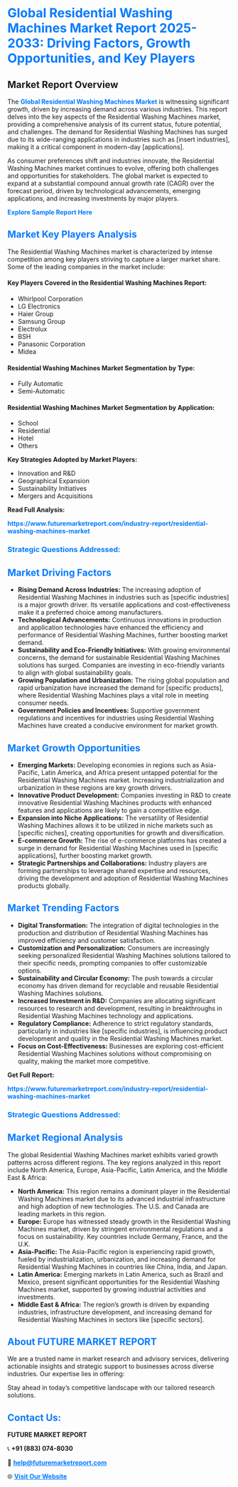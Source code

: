 <h1 style="color: #007BFF;">Global Residential Washing Machines Market Report 2025-2033: Driving Factors, Growth Opportunities, and Key Players</h1>

<section id="overview">
<h2>Market Report Overview</h2>
<p>The <a href="https://www.futuremarketreport.com/industry-report/residential-washing-machines-market" style="color: #007BFF; text-decoration: none;"><strong>Global Residential Washing Machines Market</strong></a> is witnessing significant growth, driven by increasing demand across various industries. This report delves into the key aspects of the Residential Washing Machines market, providing a comprehensive analysis of its current status, future potential, and challenges. The demand for Residential Washing Machines has surged due to its wide-ranging applications in industries such as [insert industries], making it a critical component in modern-day [applications].</p>
<p>As consumer preferences shift and industries innovate, the Residential Washing Machines market continues to evolve, offering both challenges and opportunities for stakeholders. The global market is expected to expand at a substantial compound annual growth rate (CAGR) over the forecast period, driven by technological advancements, emerging applications, and increasing investments by major players.</p>
</section>

<section id="overview">
<p><a href="https://www.futuremarketreport.com/request-sample/reportId=53336" style="color: #007BFF; text-decoration: none;"><strong>Explore Sample Report Here</strong></a></p>
</section>

<section id="key-players">
<h2 style="color: #007BFF;">Market Key Players Analysis</h2>
<p>The Residential Washing Machines market is characterized by intense competition among key players striving to capture a larger market share. Some of the leading companies in the market include:</p>
<h4>Key Players Covered in the Residential Washing Machines Report:</h4>
<ul><li>Whirlpool Corporation</li><li>LG Electronics</li><li>Haier Group</li><li>Samsung Group</li><li>Electrolux</li><li>BSH</li><li>Panasonic Corporation</li><li>Midea</li></ul>
<h4>Residential Washing Machines Market Segmentation by Type:</h4>
<ul><li>Fully Automatic</li><li>Semi-Automatic</li></ul>

<h4>Residential Washing Machines Market Segmentation by Application:</h4>
<ul><li>School</li><li>Residential</li><li>Hotel</li><li>Others</li></ul>
<p><strong>Key Strategies Adopted by Market Players:</strong></p>
<ul>
<li>Innovation and R&D</li>
<li>Geographical Expansion</li>
<li>Sustainability Initiatives</li>
<li>Mergers and Acquisitions</li>
</ul>
</section>

<section>
<p><strong>Read Full Analysis: </strong></p><a href="https://www.futuremarketreport.com/industry-report/residential-washing-machines-market" style="color: #007BFF; text-decoration: none;"><strong>https://www.futuremarketreport.com/industry-report/residential-washing-machines-market</strong></a>
<h3 style="color: #007BFF;">Strategic Questions Addressed:</h3>
</section>

<section id="driving-factors">
<h2 style="color: #007BFF;">Market Driving Factors</h2>
<ul>
<li><strong>Rising Demand Across Industries:</strong> The increasing adoption of Residential Washing Machines in industries such as [specific industries] is a major growth driver. Its versatile applications and cost-effectiveness make it a preferred choice among manufacturers.</li>
<li><strong>Technological Advancements:</strong> Continuous innovations in production and application technologies have enhanced the efficiency and performance of Residential Washing Machines, further boosting market demand.</li>
<li><strong>Sustainability and Eco-Friendly Initiatives:</strong> With growing environmental concerns, the demand for sustainable Residential Washing Machines solutions has surged. Companies are investing in eco-friendly variants to align with global sustainability goals.</li>
<li><strong>Growing Population and Urbanization:</strong> The rising global population and rapid urbanization have increased the demand for [specific products], where Residential Washing Machines plays a vital role in meeting consumer needs.</li>
<li><strong>Government Policies and Incentives:</strong> Supportive government regulations and incentives for industries using Residential Washing Machines have created a conducive environment for market growth.</li>
</ul>
</section>

<section id="growth-opportunities">
<h2 style="color: #007BFF;">Market Growth Opportunities</h2>
<ul>
<li><strong>Emerging Markets:</strong> Developing economies in regions such as Asia-Pacific, Latin America, and Africa present untapped potential for the Residential Washing Machines market. Increasing industrialization and urbanization in these regions are key growth drivers.</li>
<li><strong>Innovative Product Development:</strong> Companies investing in R&D to create innovative Residential Washing Machines products with enhanced features and applications are likely to gain a competitive edge.</li>
<li><strong>Expansion into Niche Applications:</strong> The versatility of Residential Washing Machines allows it to be utilized in niche markets such as [specific niches], creating opportunities for growth and diversification.</li>
<li><strong>E-commerce Growth:</strong> The rise of e-commerce platforms has created a surge in demand for Residential Washing Machines used in [specific applications], further boosting market growth.</li>
<li><strong>Strategic Partnerships and Collaborations:</strong> Industry players are forming partnerships to leverage shared expertise and resources, driving the development and adoption of Residential Washing Machines products globally.</li>
</ul>
</section>

<section id="trending-factors">
<h2 style="color: #007BFF;">Market Trending Factors</h2>
<ul>
<li><strong>Digital Transformation:</strong> The integration of digital technologies in the production and distribution of Residential Washing Machines has improved efficiency and customer satisfaction.</li>
<li><strong>Customization and Personalization:</strong> Consumers are increasingly seeking personalized Residential Washing Machines solutions tailored to their specific needs, prompting companies to offer customizable options.</li>
<li><strong>Sustainability and Circular Economy:</strong> The push towards a circular economy has driven demand for recyclable and reusable Residential Washing Machines solutions.</li>
<li><strong>Increased Investment in R&D:</strong> Companies are allocating significant resources to research and development, resulting in breakthroughs in Residential Washing Machines technology and applications.</li>
<li><strong>Regulatory Compliance:</strong> Adherence to strict regulatory standards, particularly in industries like [specific industries], is influencing product development and quality in the Residential Washing Machines market.</li>
<li><strong>Focus on Cost-Effectiveness:</strong> Businesses are exploring cost-efficient Residential Washing Machines solutions without compromising on quality, making the market more competitive.</li>
</ul>
</section>

<section>
<p><strong>Get Full Report: </strong></p><a href="https://www.futuremarketreport.com/industry-report/residential-washing-machines-market" style="color: #007BFF; text-decoration: none;"><strong>https://www.futuremarketreport.com/industry-report/residential-washing-machines-market</strong></a>
<h3 style="color: #007BFF;">Strategic Questions Addressed:</h3>
</section>


<section id="regional-analysis">
<h2 style="color: #007BFF;">Market Regional Analysis</h2>
<p>The global Residential Washing Machines market exhibits varied growth patterns across different regions. The key regions analyzed in this report include North America, Europe, Asia-Pacific, Latin America, and the Middle East & Africa:</p>
<ul>
<li><strong>North America:</strong> This region remains a dominant player in the Residential Washing Machines market due to its advanced industrial infrastructure and high adoption of new technologies. The U.S. and Canada are leading markets in this region.</li>
<li><strong>Europe:</strong> Europe has witnessed steady growth in the Residential Washing Machines market, driven by stringent environmental regulations and a focus on sustainability. Key countries include Germany, France, and the U.K.</li>
<li><strong>Asia-Pacific:</strong> The Asia-Pacific region is experiencing rapid growth, fueled by industrialization, urbanization, and increasing demand for Residential Washing Machines in countries like China, India, and Japan.</li>
<li><strong>Latin America:</strong> Emerging markets in Latin America, such as Brazil and Mexico, present significant opportunities for the Residential Washing Machines market, supported by growing industrial activities and investments.</li>
<li><strong>Middle East & Africa:</strong> The region’s growth is driven by expanding industries, infrastructure development, and increasing demand for Residential Washing Machines in sectors like [specific sectors].</li>
</ul>
</section>

<footer>
<h2 style="color: #007BFF;">About FUTURE MARKET REPORT</h2>
<p>We are a trusted name in market research and advisory services, delivering actionable insights and strategic support to businesses across diverse industries. Our expertise lies in offering:</p>

<p>Stay ahead in today’s competitive landscape with our tailored research solutions.</p>

<h2 style="color: #007BFF;">Contact Us:</h2>
<p><strong>FUTURE MARKET REPORT</strong></p>
<p>📞 <strong>+91 (883) 074-8030</strong></p>
<p>📧 <strong><a href="mailto:help@futuremarketreport.com" style="color: #007BFF;">help@futuremarketreport.com</a></strong></p>
<p>🌐 <strong><a href="https://www.futuremarketreport.com/" style="color: #007BFF;">Visit Our Website</a></strong></p>
</footer>